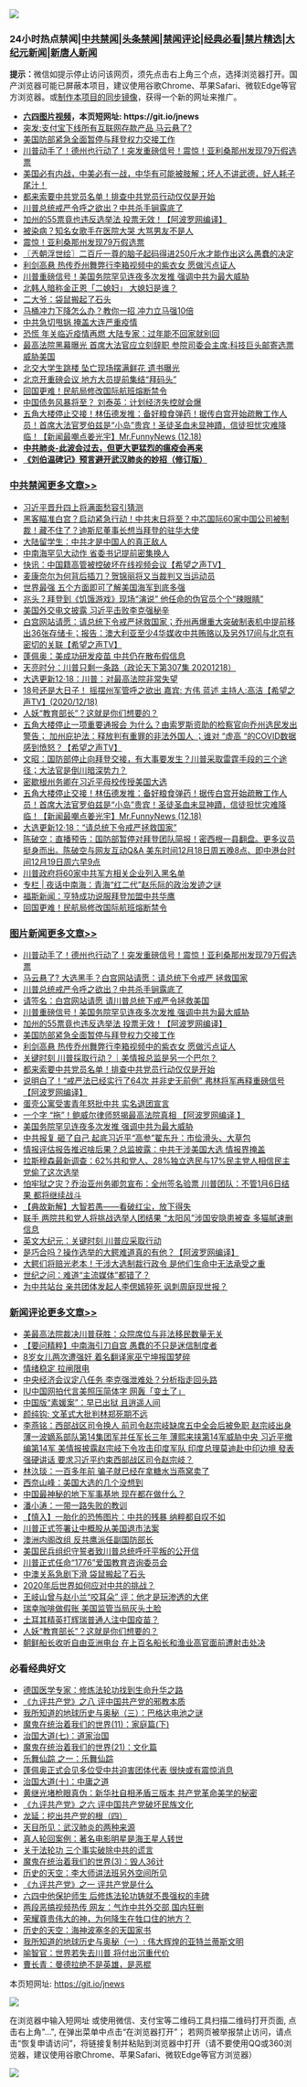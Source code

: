 ![](https://raw.githubusercontent.com/fqnews/bnews/master/64photo/fqnews-qr.jpg)

<div id="tt">
<h3>24小时热点禁闻|<a href="#%E4%B8%AD%E5%85%B1%E7%A6%81%E9%97%BB%E6%9B%B4%E5%A4%9A%E6%96%87%E7%AB%A0">中共禁闻</a>|<a href="#%E5%9B%BE%E7%89%87%E6%96%B0%E9%97%BB%E6%9B%B4%E5%A4%9A%E6%96%87%E7%AB%A0">头条禁闻</a>|<a href="#%E6%96%B0%E9%97%BB%E8%AF%84%E8%AE%BA%E6%9B%B4%E5%A4%9A%E6%96%87%E7%AB%A0">禁闻评论|<a href="#%E5%BF%85%E7%9C%8B%E7%BB%8F%E5%85%B8%E5%A5%BD%E6%96%87">经典必看|<a href="/video.md#%E7%A6%81%E7%89%87%E7%B2%BE%E9%80%89">禁片精选</a>|<a href="https://github.com/fqnews/djy/blob/master/gb/nf1351518.md#1">大纪元新闻</a>|<a href="https://github.com/fqnews/ntdtv/blob/master/gb/prog204.md#1">新唐人新闻</a></h3>
<div><b>提示：</b>微信如提示停止访问该网页，须先点击右上角三个点，选择浏览器打开。国产浏览器可能已屏蔽本项目，建议使用谷歌Chrome、苹果Safari、微软Edge等官方浏览器。或<a href="https://github.com/fqnews/bnews/blob/master/%E5%88%B6%E4%BD%9Cgit%E7%A6%81%E9%97%BB%E9%95%9C%E5%83%8F.md">制作本项目的同步镜像</a>，获得一个新的网址来推广。</div>
<ul>
<li><b><a href="http://d1.bdrive.tk/64.mp4" target="_blank">六四图片视频</a>，本页短网址: https://git.io/jnews</b></li>
<li><a href="/finance/20201218/1450365.md">突发:支付宝下线所有互联网存款产品 马云悬了?</a></li>
<li><a href="/topimagenews/20201219/1450570.md">美国防部紧急全面暂停与拜登权力交接工作</a></li>
<li><a href="/topimagenews/20201219/1450748.md">川普动手了！德州也行动了！突发重磅信号！震惊！亚利桑那州发现79万假选票</a></li>
<li><a href="/bannedvideo/20201218/1450439.md">美国必有内战，中美必有一战，中华有可能被肢解；坏人不讲武德，好人耗子尾汁！</a></li>
<li><a href="/topimagenews/20201218/1450323.md">都来索要中共党员名单！排查中共党员行动仅仅是开始</a></li>
<li><a href="/topimagenews/20201219/1450654.md">川普总统戒严令呼之欲出？中共杀手锏露底了</a></li>
<li><a href="/topimagenews/20201219/1450601.md">加州的55票竟也违反选举法 投票无效！【阿波罗网编译】</a></li>
<li><a href="/yule/20201219/1450698.md">被染病？知名女歌手在医院大哭 大骂男友不是人</a></li>
<li><a href="/cnnews/20201218/1450265.md">震惊！亚利桑那州发现79万假选票</a></li>
<li><a href="/ssgc/20201219/1450659.md">〖兲朝浮世绘〗二百斤一尊的脑子起码得进250斤水才能作出这么愚蠢的决定</a></li>
<li><a href="/topimagenews/20201218/1450464.md">利剑高悬 热传乔州舞弊行李箱视频中的紫衣女 愿做污点证人</a></li>
<li><a href="/topimagenews/20201219/1450602.md">川普重磅信号！美国务院罕见连夜多次发推 强调中共为最大威胁</a></li>
<li><a href="/cnnews/20201219/1450718.md">北韩人暗称金正恩「二媳妇」 大媳妇是谁？</a></li>
<li><a href="/baitai/20201218/1450352.md">二大爷：袋鼠搬起了石头</a></li>
<li><a href="/lifebaike/20201218/1450331.md">马桶冲力下降怎么办？教你一招 冲力立马强10倍</a></li>
<li><a href="/cbnews/20201219/1450662.md">中共急切甩锅 掩盖大连严重疫情</a></li>
<li><a href="/cbnews/20201218/1450347.md">恐慌 年关临近疫情再燃 大陆专家：过年能不回家就别回</a></li>
<li><a href="/cbnews/20201218/1450413.md">最高法院黑幕曝光 首席大法官应立刻辞职 参院司委会主席:科技巨头邮寄选票威胁美国</a></li>
<li><a href="/lifebaike/20201218/1450426.md">北交大学生跳楼 坠亡现场摆满鲜花 遗书曝光</a></li>
<li><a href="/cnnews/20201219/1450689.md">北京开重磅会议 地方大员提前集结“拜码头”</a></li>
<li><a href="/cbnews/20201219/1450694.md">回国更难！民航局修改国际航班熔断禁令</a></li>
<li><a href="/comments/20201218/1450359.md">中国债务风暴将至？ 刘泰英：计划经济失控就会爆</a></li>
<li><a href="/cbnews/20201219/1450724.md">五角大楼停止交接！林伍德发推：备好粮食弹药！据传白宫开始疏散工作人员！首席大法官罗伯兹是“小岛”贵宾！圣徒圣血未显神蹟，信徒担忧灾难降临！【新闻最嘲点姜光宇】Mr.FunnyNews (12.18)‬</a></li>
<li><b><a href="/comments/20200211/1275071.md" target="_blank">中共肺炎-此波会过去，但更大更猛烈的瘟疫会再来</a></b></li>
<li><b><a href="/comments/20200207/1272816.md" target="_blank">《刘伯温碑记》预言避开武汉肺炎的妙招（修订版）</a></b></li>
</ul>
</div>

<div class="catlist">
<h3><a href="/cbnews/" target="_blank">中共禁闻</a><span><a href="/cbnews/" target="_blank" rel="nofollow">更多文章>></a></span></h3>
<ul>
<li><a href="/cbnews/20201219/1450923.md" target="_blank">习近平晋升四上将满面愁容引猜测</a></li>
<li><a href="/cbnews/20201219/1450920.md" target="_blank">黑客瞄准白宫？启动紧急行动！中共末日将至？中芯国际60家中国公司被制裁！藏不住了？迪斯尼董事长想当拜登的驻华大使</a></li>
<li><a href="/cbnews/20201219/1450910.md" target="_blank">大陆留学生：中共才是中国人的真正敌人</a></li>
<li><a href="/cbnews/20201219/1450912.md" target="_blank">中南海罕见大动作 省委书记提前密集换人</a></li>
<li><a href="/cbnews/20201219/1450898.md" target="_blank">快讯：中国籍高管被控破坏在线视频会议【希望之声TV】</a></li>
<li><a href="/cbnews/20201219/1450872.md" target="_blank">麦康奈尔为何背后插刀？贺锦丽将又当裁判又当运动员</a></li>
<li><a href="/cbnews/20201219/1450871.md" target="_blank">世界最强 五个方面即可了解美国海军到底多强</a></li>
<li><a href="/cbnews/20201219/1450857.md" target="_blank">兆头？拜登到《饥饿游戏》现场“演说” 他任命的伪官员个个“辣眼睛”</a></li>
<li><a href="/cbnews/20201219/1450856.md" target="_blank">美国外交电文披露 习近平击败李克强秘辛</a></li>
<li><a href="/cbnews/20201219/1450855.md" target="_blank">白宫网站请愿：请总统下令戒严拯救国家；乔州再爆重大突破制表机中提前移出36张存储卡；报告：澳大利亚至少4华媒收中共贿赂以及另外17间与北京有密切的关联【希望之声TV】</a></li>
<li><a href="/cbnews/20201219/1450835.md" target="_blank">蓬佩奥：美成功研发疫苗 中共仍在散布假信息</a></li>
<li><a href="/cbnews/20201219/1450772.md" target="_blank">天亮时分：川普只剩一条路（政论天下第307集 20201218）</a></li>
<li><a href="/cbnews/20201219/1450770.md" target="_blank">大选更新12·18：川普：对最高法院非常失望</a></li>
<li><a href="/cbnews/20201219/1450749.md" target="_blank">18号还是大日子！ 摇摆州军管呼之欲出  嘉宾: 方伟 蓝述 主持人:高洁【希望之声TV】(2020/12/18)</a></li>
<li><a href="/comments/20201219/1450523.md" target="_blank">人妖“教育部长”？这就是你们想要的？</a></li>
<li><a href="/cbnews/20201219/1450738.md" target="_blank">五角大楼停止一项重要通报会 为什么？由索罗斯资助的检察官向乔州选民发出警告； 加州庇护法：释放判有重罪的非法外国人 ；谁对 &#8220;虚高 &#8220;的COVID数据感到愤怒？【希望之声TV】</a></li>
<li><a href="/cbnews/20201219/1450735.md" target="_blank">文昭：国防部停止向拜登交接，有大事要发生？川普采取雷霆手段的三个途径；大法官是倒川暗深势力？</a></li>
<li><a href="/cbnews/20201219/1450729.md" target="_blank">密歇根州务卿在习近平母校传授美国大选</a></li>
<li><a href="/cbnews/20201219/1450724.md" target="_blank">五角大楼停止交接！林伍德发推：备好粮食弹药！据传白宫开始疏散工作人员！首席大法官罗伯兹是“小岛”贵宾！圣徒圣血未显神蹟，信徒担忧灾难降临！【新闻最嘲点姜光宇】Mr.FunnyNews (12.18)‬</a></li>
<li><a href="/cbnews/20201219/1450721.md" target="_blank">大选更新12·18：“请总统下令戒严拯救国家”</a></li>
<li><a href="/cbnews/20201219/1450706.md" target="_blank">陈破空：直播预告：国防部暂停对拜登团队简报！密西根一县翻盘。更多议员挺身而出。陈破空与网友互动Q&amp;A 美东时间12月18日周五晚8点、即中港台时间12月19日周六早9点</a></li>
<li><a href="/cbnews/20201219/1450703.md" target="_blank">川普政府将60家中共军方相关企业列入黑名单</a></li>
<li><a href="/cbnews/20201219/1450699.md" target="_blank">专栏 | 夜话中南海：青海“红二代”赵乐际的政治发迹之谜</a></li>
<li><a href="/cbnews/20201219/1450695.md" target="_blank">福斯新闻：亨特成功说服拜登加盟中共华鹰</a></li>
<li><a href="/cbnews/20201219/1450694.md" target="_blank">回国更难！民航局修改国际航班熔断禁令</a></li>

</ul>
</div>
<div class="catlist">
<h3><a href="/topimagenews/" target="_blank">图片新闻</a><span><a href="/topimagenews/" target="_blank" rel="nofollow">更多文章>></a></span></h3>
<ul>
<li><a href="/topimagenews/20201219/1450748.md" target="_blank">川普动手了！德州也行动了！突发重磅信号！震惊！亚利桑那州发现79万假选票</a></li>
<li><a href="/topimagenews/20201219/1450737.md" target="_blank">马云悬了? 大选黑手？白宫网站请愿：请总统下令戒严 拯救国家</a></li>
<li><a href="/topimagenews/20201219/1450654.md" target="_blank">川普总统戒严令呼之欲出？中共杀手锏露底了</a></li>
<li><a href="/comments/20201219/1450628.md" target="_blank">请签名：白宫网站请愿 请川普总统下戒严令拯救美国</a></li>
<li><a href="/topimagenews/20201219/1450602.md" target="_blank">川普重磅信号！美国务院罕见连夜多次发推 强调中共为最大威胁</a></li>
<li><a href="/topimagenews/20201219/1450601.md" target="_blank">加州的55票竟也违反选举法 投票无效！【阿波罗网编译】</a></li>
<li><a href="/topimagenews/20201219/1450570.md" target="_blank">美国防部紧急全面暂停与拜登权力交接工作</a></li>
<li><a href="/topimagenews/20201218/1450464.md" target="_blank">利剑高悬 热传乔州舞弊行李箱视频中的紫衣女 愿做污点证人</a></li>
<li><a href="/comments/20201218/1450454.md" target="_blank">关键时刻 川普採取行动？｜美情报总监是另一个巴尔？</a></li>
<li><a href="/topimagenews/20201218/1450323.md" target="_blank">都来索要中共党员名单！排查中共党员行动仅仅是开始</a></li>
<li><a href="/topimagenews/20201218/1450305.md" target="_blank">说明白了！“戒严法已经实行了64次 并非史无前例” 弗林将军再释重磅信号 【阿波罗网编译】</a></li>
<li><a href="/comments/20201218/1450254.md" target="_blank">蛋壳公寓受害青年怒批中共 实名退团宣言</a></li>
<li><a href="/topimagenews/20201218/1450139.md" target="_blank">一个字 “拖”！鲍威尔律师怒揭最高法院真相 【阿波罗网编译 】</a></li>
<li><a href="/topimagenews/20201218/1450018.md" target="_blank">美国务院罕见连夜多次发推 强调中共为最大威胁</a></li>
<li><a href="/topimagenews/20201218/1449998.md" target="_blank">中共报复 砸了自己 起底习近平“高参”翟东升：市侩滑头、大草包</a></li>
<li><a href="/topimagenews/20201218/1449985.md" target="_blank">情报评估报告推迟啥后果？总监披露：中共干涉美国大选 情报界掩盖</a></li>
<li><a href="/topimagenews/20201218/1449954.md" target="_blank">拉斯穆森最新调查：62%共和党人、28%独立选民与17%民主党人相信民主党偷了这次选举</a></li>
<li><a href="/topimagenews/20201217/1449883.md" target="_blank">怕牢狱之灾？乔治亚州务卿忽宣布：全州签名验票 川普团队：不管1月6日结果 都将继续战斗</a></li>
<li><a href="/comments/20201217/1449706.md" target="_blank">【典故新解】大智若愚——看破红尘，放下得失</a></li>
<li><a href="/topimagenews/20201217/1449777.md" target="_blank">联手 两院共和党人将挑战选举人团结果 “太阳风”涉国安隐患被查 多猫腻速删信息</a></li>
<li><a href="/comments/20201217/1449731.md" target="_blank">英文大纪元：关键时刻 川普应采取行动</a></li>
<li><a href="/topimagenews/20201217/1449567.md" target="_blank">是巧合吗？操作选举的大鳄难道真的有他？【阿波罗网编译】</a></li>
<li><a href="/topimagenews/20201217/1449515.md" target="_blank">大鳄们将赔光老本！干涉大选制裁行政令 是他们生命中无法承受之重</a></li>
<li><a href="/comments/20201217/1449492.md" target="_blank">世纪之问：难道“主流媒体”都错了？</a></li>
<li><a href="/topimagenews/20201217/1449361.md" target="_blank">为中共站台 亲共团体发起人李偲嫣猝死 讽刺周庭现世报？</a></li>

</ul>
</div>
<div class="catlist">
<h3><a href="/comments/" target="_blank">新闻评论</a><span><a href="/comments/" target="_blank" rel="nofollow">更多文章>></a></span></h3>
<ul>
<li><a href="/comments/20201219/1450930.md" target="_blank">美最高法院裁决川普获胜：众院席位与非法移民数量无关</a></li>
<li><a href="/comments/20201219/1450884.md" target="_blank">【要问精粹】中南海引刀自宫 愚蠢的不只是迷信制度者</a></li>
<li><a href="/comments/20201219/1450870.md" target="_blank">8岁女儿两次遭强奸 着名翻译家巫宁坤报国梦碎</a></li>
<li><a href="/comments/20201219/1450864.md" target="_blank">情绪稳定 拉闸限电</a></li>
<li><a href="/comments/20201219/1450853.md" target="_blank">中央经济会议定八任务 李克强泄难处？分析指走回头路</a></li>
<li><a href="/comments/20201219/1450852.md" target="_blank">IU中国网拍代言美照压简体字 网轰「变土了」</a></li>
<li><a href="/comments/20201219/1450843.md" target="_blank">中国版“素媛案”：早已出狱 且逍遥人间</a></li>
<li><a href="/comments/20201219/1450842.md" target="_blank">颜纯钩: 文革式大批判林郑死期不远</a></li>
<li><a href="/comments/20201219/1450829.md" target="_blank">李燕铭：西部战区司令换人 前司令赵宗岐缺席五中全会后被免职 赵宗岐出身薄一波嫡系部队第14集团军并任军长三年 薄熙来挟第14军威胁中央 习近平撤编第14军 美情报披露赵宗岐下令攻击印度军队 印度总理莫迪赴中印边境 發表强硬讲话 要求习近平约束西部战区司令赵宗岐？</a></li>
<li><a href="/comments/20201219/1450818.md" target="_blank">林汣琰：一百多年前 骗子就已经在拿糖水当燕窝卖了</a></li>
<li><a href="/comments/20201219/1450817.md" target="_blank">西奈山峰：美国大选的几个没想到</a></li>
<li><a href="/comments/20201219/1450816.md" target="_blank">中国最神秘的地下军事基地 现在都在做什么？</a></li>
<li><a href="/comments/20201219/1450801.md" target="_blank">潘小涛：一带一路失败的教训</a></li>
<li><a href="/comments/20201219/1450800.md" target="_blank">【慎入】一胎化的恐怖图片：中共的残暴 纳粹都自叹不如</a></li>
<li><a href="/comments/20201219/1450788.md" target="_blank">川普正式签署让中概股从美国退市法案</a></li>
<li><a href="/comments/20201219/1450787.md" target="_blank">澳洲内阁改组 反共鹰派任副国防部长</a></li>
<li><a href="/comments/20201219/1450775.md" target="_blank">美国民兵组织守誓者致川普总统呼吁平叛的公开信</a></li>
<li><a href="/comments/20201219/1450769.md" target="_blank">川普正式任命“1776”爱国教育咨询委员会</a></li>
<li><a href="/comments/20201219/1450760.md" target="_blank">中澳关系急剧下滑 袋鼠搬起了石头</a></li>
<li><a href="/comments/20201219/1450759.md" target="_blank">2020年后世界如何应对中共的挑战？</a></li>
<li><a href="/comments/20201219/1450754.md" target="_blank">王岐山曾与赵小兰“咬耳朵” 评：他才是玩渗透的大佬</a></li>
<li><a href="/comments/20201219/1450747.md" target="_blank">瑞幸咖啡做假账 美国监管当局灰头土脸</a></li>
<li><a href="/comments/20201219/1450746.md" target="_blank">土耳其精英打辉瑞普通人注中国疫苗？</a></li>
<li><a href="/comments/20201219/1450523.md" target="_blank">人妖“教育部长”？这就是你们想要的？</a></li>
<li><a href="/comments/20201219/1450742.md" target="_blank">朝鲜船长收听自由亚洲电台 在上百名船长和渔业高官面前遭射击处决</a></li>

</ul>
</div>

<div class="catlist">
<h3>必看经典好文</h3>
<ul>
<li><a href="/comments/20200607/783186.md" target="_blank">德国医学专家：修炼法轮功找到生命升华之路</a></li>
<li><a href="/bookonline/20131116/201047.md" target="_blank">《九评共产党》之八 评中国共产党的邪教本质</a></li>
<li><a href="/tculture/xiulian/20170726/797589.md" target="_blank">我所知道的地球历史与奥秘（三）：巴格达电池之谜</a></li>
<li><a href="/topimagenews/20180530/950691.md" target="_blank">魔鬼在统治着我们的世界(11)：家庭篇(下)</a></li>
<li><a href="/cbnews/20190424/913985.md" target="_blank">治国大道(七)：道家治国</a></li>
<li><a href="/comments/20180802/980476.md" target="_blank">魔鬼在统治着我们的世界(21)：文化篇</a></li>
<li><a href="/tculture/20170710/789533.md" target="_blank">乐舞仙踪 之一：乐舞仙踪</a></li>
<li><a href="/cbnews/20201205/1442271.md" target="_blank">蓬佩奥正式会见多位受中共迫害团体代表 很快或有震惊消息</a></li>
<li><a href="/cbnews/20180316/915423.md" target="_blank">治国大道(十)：中庸之道</a></li>
<li><a href="/lifebaike/20180921/1001174.md" target="_blank">黄继光堵枪眼真伪：新华社自相矛盾三版本 共产党革命美学的秘密</a></li>
<li><a href="/bookonline/20131116/201050.md" target="_blank">《九评共产党》之六 评中国共产党破坏民族文化</a></li>
<li><a href="/comments/20200930/1405812.md" target="_blank">龙延：挖出共产党的根（四）</a></li>
<li><a href="/comments/20200816/1381123.md" target="_blank">天目所见：武汉肺炎的两种来源</a></li>
<li><a href="/comments/20200523/1332915.md" target="_blank">真人轮回案例：著名电影明星是海王星人转世</a></li>
<li><a href="/cbnews/20200703/1354907.md" target="_blank">关于法轮功 三个事实破除中共的谎言</a></li>
<li><a href="/topimagenews/20180521/945342.md" target="_blank">魔鬼在统治着我们的世界(3)：毁人36计</a></li>
<li><a href="/tculture/20121025/73064.md" target="_blank">历史的天空：李大师讲法班另外空间所见</a></li>
<li><a href="/bookonline/20131116/201056.md" target="_blank">《九评共产党》之一 评共产党是什么</a></li>
<li><a href="/comments/20200926/1403542.md" target="_blank">六四中他保护师生 后修炼法轮功铸就不畏强权的丰碑</a></li>
<li><a href="/cbnews/20200703/1355059.md" target="_blank">两段恶搞视频热传 网友：气炸中共外交部 国内狂删</a></li>
<li><a href="/comments/20200618/1346830.md" target="_blank">荣耀尊贵伟大的神，为何降生在牲口住的地方？</a></li>
<li><a href="/tculture/xiulian/20170318/732480.md" target="_blank">历史的天空：海神波塞冬的天国家书</a></li>
<li><a href="/tculture/xiulian/20170611/772817.md" target="_blank">我所知道的地球历史与奥秘（一）: 伟大辉煌的亚特兰蒂斯文明</a></li>
<li><a href="/comments/20201111/1429066.md" target="_blank">喻智官：世界若失去川普 将付出沉重代价</a></li>
<li><a href="/comments/20180726/727420.md" target="_blank">曹长青：曼德拉绝不是英雄，是恶棍</a></li>

</ul>
</div>

本页短网址: https://git.io/jnews

![](https://raw.githubusercontent.com/fqnews/bnews/master/64photo/fqnews-qr.jpg)

在浏览器中输入短网址 或使用微信、支付宝等二维码工具扫描二维码打开页面, 点击右上角"...", 在弹出菜单中点击“在浏览器打开”； 若网页被举报禁止访问，请点击“恢复申请访问”，将链接复制并粘贴到浏览器中打开（请不要使用QQ或360浏览器，建议使用谷歌Chrome、苹果Safari、微软Edge等官方浏览器）

![](https://raw.githubusercontent.com/fqnews/bnews/master/64photo/wx.jpg)